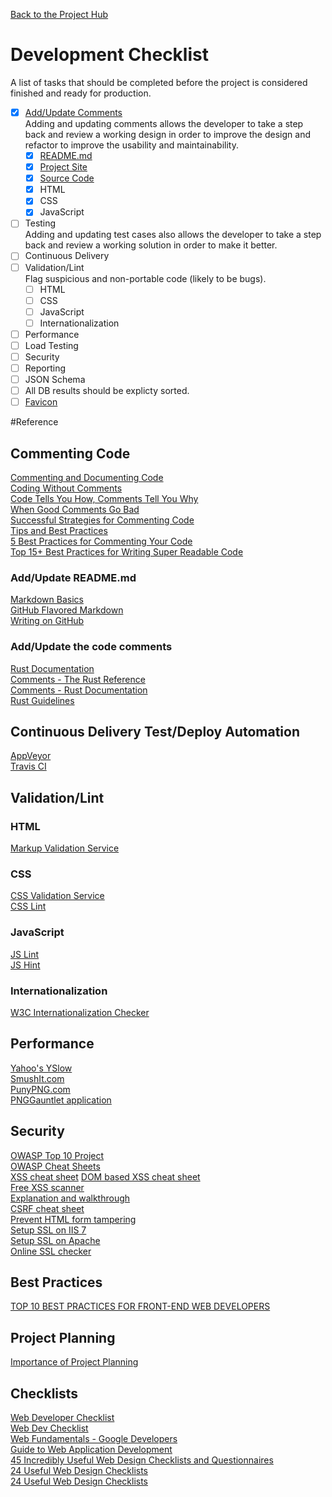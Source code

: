 [Back to the Project Hub](//github.com/RusticCoder/rust-count_vowels#readme)

# Development Checklist  

A list of tasks that should be completed before the project is considered finished and ready for production.  

- [x] [Add/Update Comments](#commenting-code)  
  Adding and updating comments allows the developer to take a step back and review a working design in order to improve the design and refactor to improve the usability and maintainability.  
  - [x] [README.md](#addupdate-readmemd)  
  - [x] [Project Site](//pages.github.com/#vanilla-step-1)  
  - [x] [Source Code](#addupdate-the-code-comments)  
  - [x] HTML  
  - [x] CSS  
  - [x] JavaScript  
- [ ] Testing  
  Adding and updating test cases also allows the developer to take a step back and review a working solution in order to make it better.  
- [ ] Continuous Delivery  
- [ ] Validation/Lint  
  Flag suspicious and non-portable code (likely to be bugs).  
  - [ ] HTML  
  - [ ] CSS  
  - [ ] JavaScript  
  - [ ] Internationalization  
- [ ] Performance  
- [ ] Load Testing  
- [ ] Security  
- [ ] Reporting  
- [ ] JSON Schema  
- [ ] All DB results should be explicty sorted.  
- [ ] [Favicon](//realfavicongenerator.net)  

#Reference  

## Commenting Code  
[Commenting and Documenting Code](//rusticcoder.github.io/archives/commenting-and-documenting-code.html)  
[Coding Without Comments](//blog.codinghorror.com/coding-without-comments)  
[Code Tells You How, Comments Tell You Why](//blog.codinghorror.com/code-tells-you-how-comments-tell-you-why)  
[When Good Comments Go Bad](//blog.codinghorror.com/when-good-comments-go-bad)  
[Successful Strategies for Commenting Code](http://www.particletree.com/features/successful-strategies-for-commenting-code)  
[Tips and Best Practices](http://www.hongkiat.com/blog/source-code-comment-styling-tips)  
[5 Best Practices for Commenting Your Code](http://improvingsoftware.com/2011/06/27/5-best-practices-for-commenting-your-code)  
[Top 15+ Best Practices for Writing Super Readable Code](http://code.tutsplus.com/tutorials/top-15-best-practices-for-writing-super-readable-code--net-8118)  

### Add/Update README.md  
[Markdown Basics](//help.github.com/articles/markdown-basics)  
[GitHub Flavored Markdown](//help.github.com/articles/github-flavored-markdown)  
[Writing on GitHub](//help.github.com/articles/writing-on-github)  

### Add/Update the code comments  
[Rust Documentation](//doc.rust-lang.org/book/documentation.html)  
[Comments - The Rust Reference](//doc.rust-lang.org/reference.html#comments)  
[Comments - Rust Documentation](//doc.rust-lang.org/book/comments.html)  
[Rust Guidelines](//aturon.github.io/style/whitespace.html)  

## Continuous Delivery Test/Deploy Automation  
[AppVeyor](//www.appveyor.com)  
[Travis CI](//travis-ci.org)  

## Validation/Lint  

### HTML  
[Markup Validation Service](//validator.w3.org/#validate_by_input+with_options)  

### CSS  
[CSS Validation Service](//jigsaw.w3.org/css-validator/#validate_by_input+with_options)  
[CSS Lint](http://csslint.net)  

### JavaScript  
[JS Lint](http://jslint.org)  
[JS Hint](http://jshint.com)  

### Internationalization  
[W3C Internationalization Checker](//validator.w3.org/i18n-checker/#validate-by-upload+)  

## Performance  
[Yahoo's YSlow](http://yslow.org)  
[SmushIt.com](http://www.imgopt.com)  
[PunyPNG.com](//punypng.com)  
[PNGGauntlet application](http://pnggauntlet.com)  

## Security  
[OWASP Top 10 Project](//www.owasp.org/index.php/Category:OWASP_Top_Ten_Project)  
[OWASP Cheat Sheets](//www.owasp.org/index.php/Cheat_Sheets)  
[XSS cheat sheet](//www.owasp.org/index.php/XSS_(Cross_Site_Scripting)_Prevention_Cheat_Sheet)  
[DOM based XSS cheat sheet](//www.owasp.org/index.php/DOM_based_XSS_Prevention_Cheat_Sheet)  
[Free XSS scanner](//www.acunetix.com/cross-site-scripting/scanner)  
[Explanation and walkthrough](//www.codinghorror.com/blog/2008/09/cross-site-request-forgeries-and-you.html)  
[CSRF cheat sheet](//www.owasp.org/index.php/Cross-Site_Request_Forgery_(CSRF)_Prevention_Cheat_Sheet)  
[Prevent HTML form tampering](http://www.cgisecurity.com/lib/form-tampering.pdf)  
[Setup SSL on IIS 7](//support.microsoft.com/kb/299875)  
[Setup SSL on Apache](//www.digicert.com/ssl-certificate-installation-apache.htm)  
[Online SSL checker](//certlogik.com/ssl-checker)  

## Best Practices  
[TOP 10 BEST PRACTICES FOR FRONT-END WEB DEVELOPERS](http://www.catswhocode.com/blog/top-10-best-practices-for-front-end-web-developers)  

## Project Planning  
[Importance of Project Planning](http://academicsuccess.interactivityfoundationwiki.wikispaces.net/Importance+of+Project+Planning)  

## Checklists  
[Web Developer Checklist](http://webdevchecklist.com)  
[Web Dev Checklist](//trello.com/b/hkC4B6HA/web-dev-checklist)  
[Web Fundamentals - Google Developers](//developers.google.com/web/fundamentals/?hl=en)  
[Guide to Web Application Development](//www.comentum.com/guide-to-web-application-development.html)  
[45 Incredibly Useful Web Design Checklists and Questionnaires](//www.smashingmagazine.com/2009/06/45-incredibly-useful-web-design-checklists-and-questionnaires)  
[24 Useful Web Design Checklists](http://www.yoarts.com/web-design-checklists)  
[24 Useful Web Design Checklists](http://www2.cdc.gov/cdcup/library/practices_guides/CDC_UP_Project_Close-Out_Practices_Guide.pdf)  
